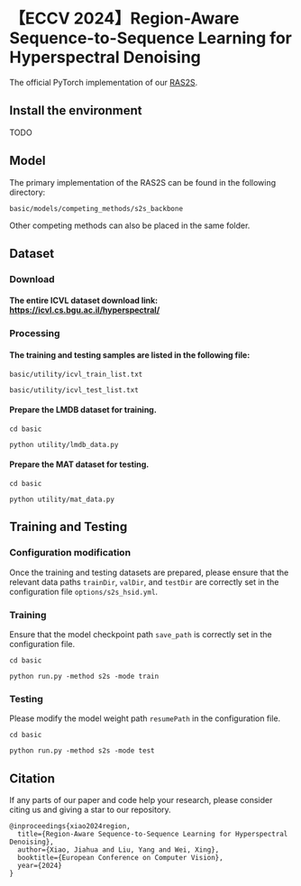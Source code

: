 # 【ECCV 2024】Region-Aware Sequence-to-Sequence Learning for Hyperspectral Denoising

The official PyTorch implementation of our [RAS2S](https://link.springer.com/chapter/10.1007/978-3-031-73027-6_13).

## Install the environment
TODO

## Model
The primary implementation of the RAS2S can be found in the following directory:

```
basic/models/competing_methods/s2s_backbone
```

Other competing methods can also be placed in the same folder.

## Dataset

### Download
#### The entire ICVL dataset download link: https://icvl.cs.bgu.ac.il/hyperspectral/

### Processing

#### The training and testing samples are listed in the following file:
```
basic/utility/icvl_train_list.txt

basic/utility/icvl_test_list.txt
```
#### Prepare the LMDB dataset for training.

```
cd basic

python utility/lmdb_data.py
```
#### Prepare the MAT dataset for testing.

```
cd basic

python utility/mat_data.py
```

## Training and Testing
### Configuration modification
Once the training and testing datasets are prepared, please ensure that the relevant data paths `trainDir`, `valDir`, and `testDir` are correctly set in the configuration file `options/s2s_hsid.yml`.


### Training
Ensure that the model checkpoint path `save_path` is correctly set in the configuration file.

```
cd basic

python run.py -method s2s -mode train
```


### Testing
Please modify the model weight path `resumePath` in the configuration file. 

```
cd basic

python run.py -method s2s -mode test
```

## Citation

If any parts of our paper and code help your research, please consider citing us and giving a star to our repository.

```
@inproceedings{xiao2024region,
  title={Region-Aware Sequence-to-Sequence Learning for Hyperspectral Denoising},
  author={Xiao, Jiahua and Liu, Yang and Wei, Xing},
  booktitle={European Conference on Computer Vision},
  year={2024}
}
```